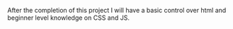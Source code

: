 After the completion of this project I will have a basic control over html and beginner level knowledge on CSS and JS.
